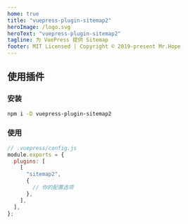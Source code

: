 ```yaml
---
home: true
title: "vuepress-plugin-sitemap2"
heroImage: /logo.svg
heroText: "vuepress-plugin-sitemap2"
tagline: 为 VuePress 提供 Sitemap
footer: MIT Licensed | Copyright © 2019-present Mr.Hope
---
```


## 使用插件

### 安装

```bash
npm i -D vuepress-plugin-sitemap2
```

### 使用

```js
// .vuepress/config.js
module.exports = {
  plugins: [
    [
      "sitemap2",
      {
        // 你的配置选项
      },
    ],
  ],
};
```
